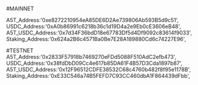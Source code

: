 #MAINNET

  A5T_Address:'0xe8272210954eA85DE6D2Ae739806Ab593B5d9c51',
  USDC_Address:'0xA0b86991c6218b36c1d19D4a2e9Eb0cE3606eB48',
  A5T_USDC_Address:'0x7d34F36bdD18e67783Df5d4Df9092c83614f9033',
  Staking_Address:'0x624a2B6c4571Ba0Be7E28A189880Cd6c74227E96',

#TESTNET
  A5T_Address:'0x2833F57918b7469270eFDd5088F510AdC2efb473',
  USDC_Address:'0x38fdDbD09Cc4e617b85DA61F4B57D3Cda1897b87',
  A5T_USDC_Address:'0x12F96512CDFE38532C68c4760b482f8f95e1178B',
  Staking_Address:'0xE33C546a74B5FEFD7C93CC460dbA1F864439dFbb',